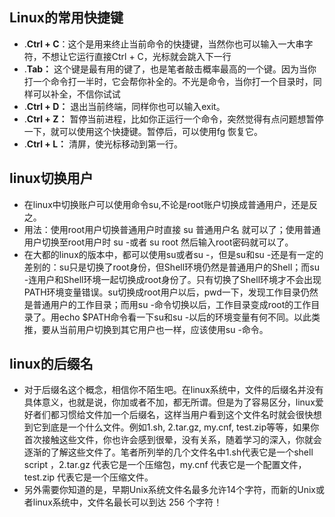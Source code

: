 ## Linux的常用快捷键
- .**Ctrl + C**：这个是用来终止当前命令的快捷键，当然你也可以输入一大串字符，不想让它运行直接Ctrl + C，光标就会跳入下一行
- .**Tab：** 这个键是最有用的键了，也是笔者敲击概率最高的一个键。因为当你打一个命令打一半时，它会帮你补全的。不光是命令，当你打一个目录时，同样可以补全，不信你试试
- .**Ctrl + D：** 退出当前终端，同样你也可以输入exit。
- .**Ctrl + Z：** 暂停当前进程，比如你正运行一个命令，突然觉得有点问题想暂停一下，就可以使用这个快捷键。暂停后，可以使用fg 恢复它。
- .**Ctrl + L：** 清屏，使光标移动到第一行。
## linux切换用户
- 在linux中切换账户可以使用命令su,不论是root账户切换成普通用户，还是反之。
- 用法：使用root用户切换普通用户时直接 su 普通用户名 就可以了；使用普通用户切换至root用户时 su -或者 su root 然后输入root密码就可以了。
- 在大都的linux的版本中，都可以使用su或者su -，但是su和su -还是有一定的差别的：su只是切换了root身份，但Shell环境仍然是普通用户的Shell；而su -连用户和Shell环境一起切换成root身份了。只有切换了Shell环境才不会出现PATH环境变量错误。su切换成root用户以后，pwd一下，发现工作目录仍然是普通用户的工作目录；而用su -命令切换以后，工作目录变成root的工作目录了。用echo $PATH命令看一下su和su -以后的环境变量有何不同。以此类推，要从当前用户切换到其它用户也一样，应该使用su -命令。
## linux的后缀名
- 对于后缀名这个概念，相信你不陌生吧。在linux系统中，文件的后缀名并没有具体意义，也就是说，你加或者不加，都无所谓。但是为了容易区分，linux爱好者们都习惯给文件加一个后缀名，这样当用户看到这个文件名时就会很快想到它到底是一个什么文件。例如1.sh, 2.tar.gz, my.cnf, test.zip等等，如果你首次接触这些文件，你也许会感到很晕，没有关系，随着学习的深入，你就会逐渐的了解这些文件了。笔者所列举的几个文件名中1.sh代表它是一个shell script ，2.tar.gz 代表它是一个压缩包，my.cnf 代表它是一个配置文件，test.zip 代表它是一个压缩文件。
- 另外需要你知道的是，早期Unix系统文件名最多允许14个字符，而新的Unix或者linux系统中，文件名最长可以到达 256 个字符！